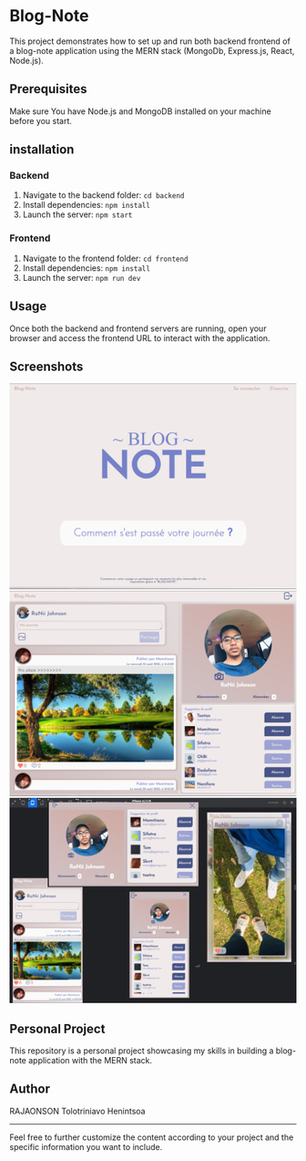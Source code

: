 # Blog-Note

This project demonstrates how to set up and run both backend frontend of a blog-note application using the MERN stack (MongoDb, Express.js, React, Node.js).

## Prerequisites

Make sure You have Node.js and MongoDB installed on your machine before you start.

## installation

### Backend

1. Navigate to the backend folder: `cd backend`
2. Install dependencies: `npm install`
3. Launch the server: `npm start`

### Frontend

1. Navigate to the frontend folder: `cd frontend`
2. Install dependencies: `npm install`
3. Launch the server: `npm run dev`

## Usage

Once both the backend and frontend servers are running, open your browser and access the frontend URL to interact with the application.

## Screenshots

![Plongez dans l'univers interactif de Blog-Note, un réseau social où chaque moment se transforme en une histoire partagée.](Frontend/public/screen/BlogNote.png)
![ Votre hub pour rester connecté avec les actualités et les visages familiers, tout en découvrant les histoires du monde.](Frontend/public/screen/welcomeToBlogNote.png)
![ Blog-Note vous suit partout, s'ajustant parfaitement à votre appareil pour une expérience utilisateur transparente.](Frontend/public/screen/responsive1.png)

## Personal Project

This repository is a personal project showcasing my skills in building a blog-note application with the MERN stack.

## Author

RAJAONSON Tolotriniavo Henintsoa

---

Feel free to further customize the content according to your project and the specific information you want to include.
